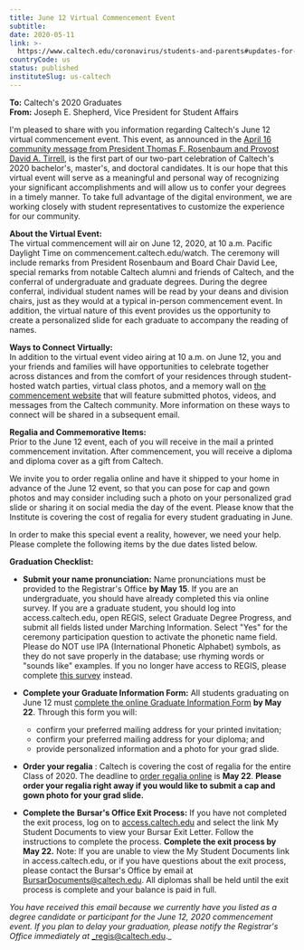```yaml
---
title: June 12 Virtual Commencement Event
subtitle: 
date: 2020-05-11
link: >-
  https://www.caltech.edu/coronavirus/students-and-parents#updates-for-students
countryCode: us
status: published
instituteSlug: us-caltech
---
```

**To:** Caltech's 2020 Graduates   
 **From:** Joseph E. Shepherd, Vice President for Student Affairs

I'm pleased to share with you information regarding Caltech's June 12 virtual commencement event. This event, as announced in the [April 16 community message from President Thomas F. Rosenbaum and Provost David A. Tirrell](/updates/sp/4162020), is the first part of our two-part celebration of Caltech's 2020 bachelor's, master's, and doctoral candidates. It is our hope that this virtual event will serve as a meaningful and personal way of recognizing your significant accomplishments and will allow us to confer your degrees in a timely manner. To take full advantage of the digital environment, we are working closely with student representatives to customize the experience for our community.  


**About the Virtual Event:**  
The virtual commencement will air on June 12, 2020, at 10 a.m. Pacific Daylight Time on commencement.caltech.edu/watch. The ceremony will include remarks from President Rosenbaum and Board Chair David Lee, special remarks from notable Caltech alumni and friends of Caltech, and the conferral of undergraduate and graduate degrees. During the degree conferral, individual student names will be read by your deans and division chairs, just as they would at a typical in-person commencement event. In addition, the virtual nature of this event provides us the opportunity to create a personalized slide for each graduate to accompany the reading of names.  


**Ways to Connect Virtually:**  
In addition to the virtual event video airing at 10 a.m. on June 12, you and your friends and families will have opportunities to celebrate together across distances and from the comfort of your residences through student-hosted watch parties, virtual class photos, and a memory wall on [the commencement website](http://commencement.caltech.edu/) that will feature submitted photos, videos, and messages from the Caltech community. More information on these ways to connect will be shared in a subsequent email.  


**Regalia and Commemorative Items:**  
Prior to the June 12 event, each of you will receive in the mail a printed commencement invitation. After commencement, you will receive a diploma and diploma cover as a gift from Caltech.  


We invite you to order regalia online and have it shipped to your home in advance of the June 12 event, so that you can pose for cap and gown photos and may consider including such a photo on your personalized grad slide or sharing it on social media the day of the event. Please know that the Institute is covering the cost of regalia for every student graduating in June.  


In order to make this special event a reality, however, we need your help. Please complete the following items by the due dates listed below.  


**Graduation Checklist:**

  *  **Submit your name pronunciation:** Name pronunciations must be provided to the Registrar's Office **by May 15**. If you are an undergraduate, you should have already completed this via online survey. If you are a graduate student, you should log into access.caltech.edu, open REGIS, select Graduate Degree Progress, and submit all fields listed under Marching Information. Select "Yes" for the ceremony participation question to activate the phonetic name field. Please do NOT use IPA (International Phonetic Alphabet) symbols, as they do not save properly in the database; use rhyming words or "sounds like" examples. If you no longer have access to REGIS, please complete [this survey](https://www.surveymonkey.com/r/LXMRTNL) instead.  

  * **Complete your Graduate Information Form:** All students graduating on June 12 must [complete the online Graduate Information Form](https://commencement.caltech.edu/graduate-information-form) **by May 22**. Through this form you will:
    * confirm your preferred mailing address for your printed invitation;
    * confirm your preferred mailing address for your diploma; and
    * provide personalized information and a photo for your grad slide.  

  * **Order your regalia** : Caltech is covering the cost of regalia for the entire Class of 2020. The deadline to [order regalia online](https://caltech.shopoakhalli.com/purchasewizard/Welcome) is **May 22**. **Please order your regalia right away if you would like to submit a cap and gown photo for your grad slide.**   

  * **Complete the** **Bursar's Office Exit Process:** If you have not completed the exit process, log on to [access.caltech.edu](http://access.caltech.edu/) and select the link My Student Documents to view your Bursar Exit Letter. Follow the instructions to complete the process. **Complete the exit process by May 22.** Note: If you are unable to view the My Student Documents link in access.caltech.edu, or if you have questions about the exit process, please contact the Bursar's Office by email at BursarDocuments@caltech.edu. All diplomas shall be held until the exit process is complete and your balance is paid in full.



 _You have received this email because we currently have you listed as a degree candidate or participant for the June 12, 2020 commencement event. If you plan to delay your graduation, please notify the Registrar's Office immediately at_ _regis@caltech.edu._
